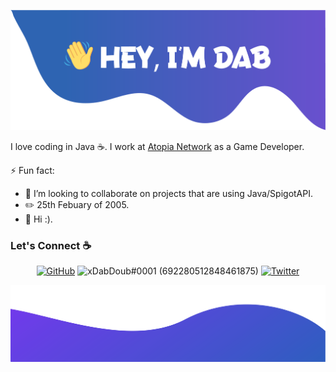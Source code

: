 ![alt text](./images/top1.png)

I love coding in Java :coffee:. I work at [Atopia Network](https://twitter.com/atopiamc) as a Game Developer.

⚡ Fun fact:
- 👯 I’m looking to collaborate on projects that are using Java/SpigotAPI.
- :pencil2: 25th Febuary of 2005.
- :musical_note: Hi :).


### Let's Connect :coffee:
<p align="center">
	<a href="https://github.com/TacoboiG"><img src="https://img.icons8.com/bubbles/50/000000/github.png" alt="GitHub"/></a>
	<a><img src="https://img.icons8.com/bubbles/50/000000/discord-logo.png" alt="xDabDoub#0001 (692280512848461875)"/></a>
	<a href="https://twitter.com/xdabdoub0"><img src="https://img.icons8.com/bubbles/50/000000/twitter.png" alt="Twitter"/></a>
</p>

![alt text](./images/bottom.png)
